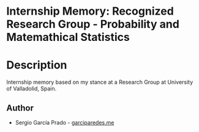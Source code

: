 # Internship Memory: Recognized Research Group - Probability and Matemathical Statistics


# Description

Internship memory based on my stance at a Research Group at University of Valladolid, Spain.


## Author
  
  * Sergio García Prado - [garciparedes.me](http://garciparedes.me)

